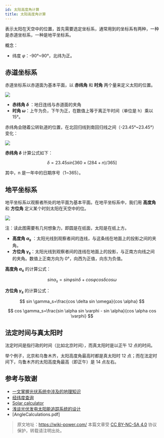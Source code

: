 ```yaml
---
id: 太阳高度角计算
title: 太阳高度角计算
---
```


表示太阳在天空中的位置，首先需要选定坐标系，通常用到的坐标系有两种，一种是赤道坐标系，一种是地平坐标系。

概念：

- 纬度 $\varphi$：-90°~90°，北纬为正。

## 赤道坐标系

赤道坐标系以赤道面为基本平面，以 **赤纬角** 和 **时角** 两个量来定义太阳的位置。

![](https://wiki-media-1253965369.cos.ap-guangzhou.myqcloud.com/img/20220302221638.png)

- **赤纬角 $\delta$** ：地日连线与赤道面的夹角
- **时角 $\omega$**：上午为负，下午为正，在数值上等于离正午时间（单位是 h）乘以 15°。

赤纬角会随着公转轨道的位置，在北回归线到南回归线之间（-23.45°~23.45°）变化：

![](https://wiki-media-1253965369.cos.ap-guangzhou.myqcloud.com/img/20220302222024.png)

**赤纬角 $\delta$** 计算公式如下：

$$
\delta =23.45sin[360×(284+n)/365]
$$

其中，n 是一年中的日期序号（1~365）。

## 地平坐标系

地平坐标系以观察者所处的地平面为基本平面。在地平坐标系中，我们用 **高度角** 和 **方位角** 定义某个时刻太阳在天空中的位。

![](https://wiki-media-1253965369.cos.ap-guangzhou.myqcloud.com/img/20220302222855.png)

注：读此图需要有几何想象力，即圆是在纸面，太阳是在纸上方。

- **高度角 $\alpha_s$** ：太阳光线到观察者间的连线，与这条线在地面上的投影之间的夹角。
- **方位角 $\gamma_s$**：太阳光线到观察者间的连线在地面上的投影，与正南方向线之间的夹角。数值上正南方向为 0°，向西为正值，向东为负值。

**高度角 $\alpha_s$** 的计算公式：

$$
sin \alpha_s =sin \varphi sin \delta+cos \varphi cos\delta cos \omega
$$

**方位角 $\gamma_s$** 的计算公式：

$$
sin \gamma_s=\frac{cos \delta sin \omega}{cos \alpha}
$$

$$
cos \gamma_s=\frac{sin \alpha sin \varphi - sin \alpha}{cos \alpha cos \varphi}
$$

## 法定时间与真太阳时

法定时间是指行政的时间（比如北京时间），而真太阳时是以正午 12 点的时间。

举个例子，北京和乌鲁木齐，太阳高度角最高时都是真太阳时 12 点；而在法定时间下，乌鲁木齐的太阳高度角最高（即正午）是 14 点左右。

## 参考与致谢

- [一文掌握光伏系统中涉及的地理知识](https://mp.weixin.qq.com/s/65Pi-s68-NaP2Qi3Ia3wdA)
- [经纬度查询](https://jingweidu.bmcx.com/)
- [Solar calculator](https://github.com/asheshwor/solar-calculator)
- [浅谈光伏发电太阳能追踪系统的设计](http://www.360doc.com/content/18/0703/13/7941214_767348251.shtml)
- [AngleCalculations.pdf]

> 原文地址：<https://wiki-power.com/>
> 本篇文章受 [CC BY-NC-SA 4.0](https://creativecommons.org/licenses/by/4.0/deed.zh) 协议保护，转载请注明出处。

